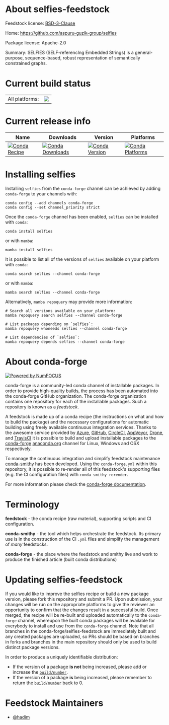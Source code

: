 About selfies-feedstock
=======================

Feedstock license: [BSD-3-Clause](https://github.com/conda-forge/selfies-feedstock/blob/main/LICENSE.txt)

Home: https://github.com/aspuru-guzik-group/selfies

Package license: Apache-2.0

Summary: SELFIES (SELF-referencIng Embedded Strings) is a general-purpose, sequence-based, robust representation of semantically constrained graphs.

Current build status
====================


<table><tr><td>All platforms:</td>
    <td>
      <a href="https://dev.azure.com/conda-forge/feedstock-builds/_build/latest?definitionId=10585&branchName=main">
        <img src="https://dev.azure.com/conda-forge/feedstock-builds/_apis/build/status/selfies-feedstock?branchName=main">
      </a>
    </td>
  </tr>
</table>

Current release info
====================

| Name | Downloads | Version | Platforms |
| --- | --- | --- | --- |
| [![Conda Recipe](https://img.shields.io/badge/recipe-selfies-green.svg)](https://anaconda.org/conda-forge/selfies) | [![Conda Downloads](https://img.shields.io/conda/dn/conda-forge/selfies.svg)](https://anaconda.org/conda-forge/selfies) | [![Conda Version](https://img.shields.io/conda/vn/conda-forge/selfies.svg)](https://anaconda.org/conda-forge/selfies) | [![Conda Platforms](https://img.shields.io/conda/pn/conda-forge/selfies.svg)](https://anaconda.org/conda-forge/selfies) |

Installing selfies
==================

Installing `selfies` from the `conda-forge` channel can be achieved by adding `conda-forge` to your channels with:

```
conda config --add channels conda-forge
conda config --set channel_priority strict
```

Once the `conda-forge` channel has been enabled, `selfies` can be installed with `conda`:

```
conda install selfies
```

or with `mamba`:

```
mamba install selfies
```

It is possible to list all of the versions of `selfies` available on your platform with `conda`:

```
conda search selfies --channel conda-forge
```

or with `mamba`:

```
mamba search selfies --channel conda-forge
```

Alternatively, `mamba repoquery` may provide more information:

```
# Search all versions available on your platform:
mamba repoquery search selfies --channel conda-forge

# List packages depending on `selfies`:
mamba repoquery whoneeds selfies --channel conda-forge

# List dependencies of `selfies`:
mamba repoquery depends selfies --channel conda-forge
```


About conda-forge
=================

[![Powered by
NumFOCUS](https://img.shields.io/badge/powered%20by-NumFOCUS-orange.svg?style=flat&colorA=E1523D&colorB=007D8A)](https://numfocus.org)

conda-forge is a community-led conda channel of installable packages.
In order to provide high-quality builds, the process has been automated into the
conda-forge GitHub organization. The conda-forge organization contains one repository
for each of the installable packages. Such a repository is known as a *feedstock*.

A feedstock is made up of a conda recipe (the instructions on what and how to build
the package) and the necessary configurations for automatic building using freely
available continuous integration services. Thanks to the awesome service provided by
[Azure](https://azure.microsoft.com/en-us/services/devops/), [GitHub](https://github.com/),
[CircleCI](https://circleci.com/), [AppVeyor](https://www.appveyor.com/),
[Drone](https://cloud.drone.io/welcome), and [TravisCI](https://travis-ci.com/)
it is possible to build and upload installable packages to the
[conda-forge](https://anaconda.org/conda-forge) [anaconda.org](https://anaconda.org/)
channel for Linux, Windows and OSX respectively.

To manage the continuous integration and simplify feedstock maintenance
[conda-smithy](https://github.com/conda-forge/conda-smithy) has been developed.
Using the ``conda-forge.yml`` within this repository, it is possible to re-render all of
this feedstock's supporting files (e.g. the CI configuration files) with ``conda smithy rerender``.

For more information please check the [conda-forge documentation](https://conda-forge.org/docs/).

Terminology
===========

**feedstock** - the conda recipe (raw material), supporting scripts and CI configuration.

**conda-smithy** - the tool which helps orchestrate the feedstock.
                   Its primary use is in the construction of the CI ``.yml`` files
                   and simplify the management of *many* feedstocks.

**conda-forge** - the place where the feedstock and smithy live and work to
                  produce the finished article (built conda distributions)


Updating selfies-feedstock
==========================

If you would like to improve the selfies recipe or build a new
package version, please fork this repository and submit a PR. Upon submission,
your changes will be run on the appropriate platforms to give the reviewer an
opportunity to confirm that the changes result in a successful build. Once
merged, the recipe will be re-built and uploaded automatically to the
`conda-forge` channel, whereupon the built conda packages will be available for
everybody to install and use from the `conda-forge` channel.
Note that all branches in the conda-forge/selfies-feedstock are
immediately built and any created packages are uploaded, so PRs should be based
on branches in forks and branches in the main repository should only be used to
build distinct package versions.

In order to produce a uniquely identifiable distribution:
 * If the version of a package **is not** being increased, please add or increase
   the [``build/number``](https://docs.conda.io/projects/conda-build/en/latest/resources/define-metadata.html#build-number-and-string).
 * If the version of a package **is** being increased, please remember to return
   the [``build/number``](https://docs.conda.io/projects/conda-build/en/latest/resources/define-metadata.html#build-number-and-string)
   back to 0.

Feedstock Maintainers
=====================

* [@hadim](https://github.com/hadim/)


